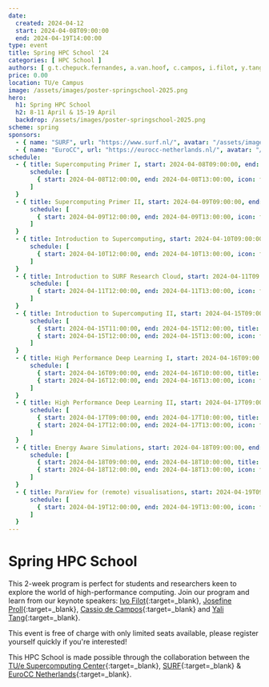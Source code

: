 ```yaml
---
date:
  created: 2024-04-12
  start: 2024-04-08T09:00:00
  end: 2024-04-19T14:00:00
type: event
title: Spring HPC School '24
categories: [ HPC School ]
authors: [ g.t.chepuck.fernandes, a.van.hoof, c.campos, i.filot, y.tang, j.proll ]
price: 0.00
location: TU/e Campus
image: /assets/images/poster-springschool-2025.png
hero:
  h1: Spring HPC School
  h2: 8-11 April & 15-19 April
  backdrop: /assets/images/poster-springschool-2025.png
scheme: spring
sponsors:
  - { name: "SURF", url: "https://www.surf.nl/", avatar: "/assets/images/logo/surf.svg" }
  - { name: "EuroCC", url: "https://eurocc-netherlands.nl/", avatar: "/assets/images/logo/eurocc.svg" }
schedule:
  - { title: Supercomputing Primer I, start: 2024-04-08T09:00:00, end: 2024-04-08T14:00:00, location: Neuron 0.246, authors: [ g.t.chepuck.fernandes, a.van.hoof ],
      schedule: [
        { start: 2024-04-08T12:00:00, end: 2024-04-08T13:00:00, icon: food-fork-drink, title: Lunch },
      ]
  }
  - { title: Supercomputing Primer II, start: 2024-04-09T09:00:00, end: 2024-04-09T14:00:00, location: Neuron 0.262, authors: [ g.t.chepuck.fernandes, a.van.hoof ],
      schedule: [
        { start: 2024-04-09T12:00:00, end: 2024-04-09T13:00:00, icon: food-fork-drink, title: Lunch },
      ]
  }
  - { title: Introduction to Supercomputing, start: 2024-04-10T09:00:00, end: 2024-04-10T14:00:00, location: Neuron 0.262,
      schedule: [
        { start: 2024-04-10T12:00:00, end: 2024-04-10T13:00:00, icon: food-fork-drink, title: Lunch },
      ]
  }
  - { title: Introduction to SURF Research Cloud, start: 2024-04-11T09:00:00, end: 2024-04-11T14:00:00, location: Neuron 0.262, authors: [ ],
      schedule: [
        { start: 2024-04-11T12:00:00, end: 2024-04-11T13:00:00, icon: food-fork-drink, title: Lunch },
      ]
  }
  - { title: Introduction to Supercomputing II, start: 2024-04-15T09:00:00, end: 2024-04-15T14:00:00, location: Neuron 0.266, authors: [ ],
      schedule: [
        { start: 2024-04-15T11:00:00, end: 2024-04-15T12:00:00, title: "Keynote: Josefine Proll", authors: [ j.proll ] },
        { start: 2024-04-15T12:00:00, end: 2024-04-15T13:00:00, icon: food-fork-drink, title: Lunch },
      ]
  }
  - { title: High Performance Deep Learning I, start: 2024-04-16T09:00:00, end: 2024-04-16T14:00:00, location: Luna 1.056, authors: [ ],
      schedule: [
        { start: 2024-04-16T09:00:00, end: 2024-04-16T10:00:00, title: "Keynote: Ivo Filot", authors: [ i.filot ] },
        { start: 2024-04-16T12:00:00, end: 2024-04-16T13:00:00, icon: food-fork-drink, title: Lunch },
      ]
  }
  - { title: High Performance Deep Learning II, start: 2024-04-17T09:00:00, end: 2024-04-17T14:00:00, location: Neuron 0.262, authors: [ ],
      schedule: [
        { start: 2024-04-17T09:00:00, end: 2024-04-17T10:00:00, title: "Keynote: Cassio De Campos", authors: [ c.campos ] },
        { start: 2024-04-17T12:00:00, end: 2024-04-17T13:00:00, icon: food-fork-drink, title: Lunch },
      ]
  }
  - { title: Energy Aware Simulations, start: 2024-04-18T09:00:00, end: 2024-04-18T14:00:00, location: Neuron 0.262, authors: [ ],
      schedule: [
        { start: 2024-04-18T09:00:00, end: 2024-04-18T10:00:00, title: "Keynote: Yali Tang", authors: [ y.tang ] },
        { start: 2024-04-18T12:00:00, end: 2024-04-18T13:00:00, icon: food-fork-drink, title: Lunch },
      ]
  }
  - { title: ParaView for (remote) visualisations, start: 2024-04-19T09:00:00, end: 2024-04-19T14:00:00, location: Neuron 0.266, authors: [ ],
      schedule: [
        { start: 2024-04-19T12:00:00, end: 2024-04-19T13:00:00, icon: food-fork-drink, title: Lunch },
      ]
  }
---
```


# Spring HPC School

This 2-week program is perfect for students and researchers keen to explore the world of high-performance computing. Join our program and learn from our keynote speakers: [Ivo Filot](https://www.tue.nl/en/research/researchers/ivo-filot/){:target=_blank}, [Josefine Proll](https://www.tue.nl/en/research/researchers/josefine-proll/){:target=_blank}, [Cassio de Campos](https://www.tue.nl/en/research/researchers/cassio-de-campos/){:target=_blank} and [Yali Tang](https://www.tue.nl/en/research/researchers/yali-tang/){:target=_blank}.

<!-- more -->

This event is free of charge with only limited seats available, please register yourself quickly if you're interested! 

This HPC School is made possible through the collaboration between the [TU/e Supercomputing Center](https://www.linkedin.com/in/supercomputing/){:target=_blank}, [SURF](https://www.surf.nl){:target=_blank} & [EuroCC Netherlands](https://eurocc-netherlands.nl/nl/){:target=_blank}.
